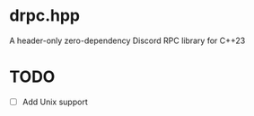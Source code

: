 # drpc.hpp

A header-only zero-dependency Discord RPC library for C++23

# TODO
- [ ] Add Unix support
